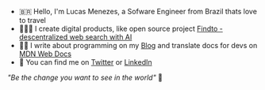 
- 🇧🇷 Hello, I'm Lucas Menezes, a Sofware Engineer from Brazil thats love to travel 
- 👨🏼‍💻 I create digital products, like open source project [Findto -  descentralized web search with AI](https://github.com/lucasm/findto) 
- ✍🏻 I write about programming on my [Blog](https://dev.to/lucasm) and translate docs for devs on [MDN Web Docs](https://github.com/mdn/)
- 💬 You can find me on [Twitter](https://twitter.com/lucasmezs) or [LinkedIn](https://linkedin.com/in/lucasmezs)


_"Be the change you want to see in the world"_ 🤍

